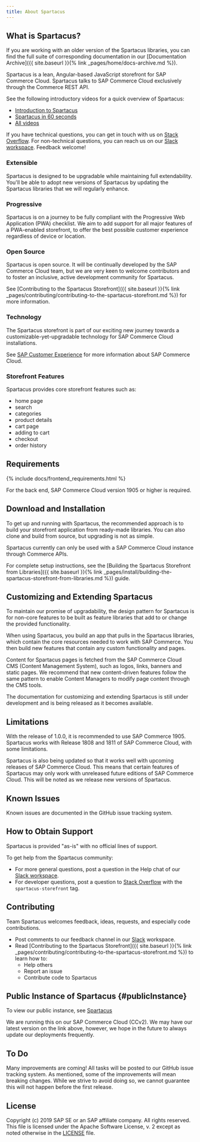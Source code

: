 ```yaml
---
title: About Spartacus
---
```


## What is Spartacus?

If you are working with an older version of the Spartacus libraries, you can find the full suite of corresponding documentation in our
[Documentation Archive]({{ site.baseurl }}{% link _pages/home/docs-archive.md %}).

Spartacus is a lean, Angular-based JavaScript storefront for SAP Commerce Cloud. Spartacus talks to SAP Commerce Cloud exclusively through the Commerce REST API.

See the following introductory videos for a quick overview of Spartacus:

- [Introduction to Spartacus](https://enable.cx.sap.com/media/Introduction+to+Spartacus+-+SAP+Commerce+Cloud/1_6dln57h9)
- [Spartacus in 60 seconds](https://enable.cx.sap.com/media/Spartacus+in+60+Seconds+-+SAP+Commerce+Cloud/1_hwaie89l)
- [All videos](https://enable.cx.sap.com/tag/tagid/spartacus)

If you have technical questions, you can get in touch with us on [Stack Overflow](https://stackoverflow.com/questions/tagged/spartacus-storefront).
For non-technical questions, you can reach us on our [Slack workspace](https://join.slack.com/t/spartacus-storefront/shared_invite/zt-i36rvrqe-kNA9RutaT0W17A_jh0Hygg). Feedback welcome!

### Extensible

Spartacus is designed to be upgradable while maintaining full extendability. You'll be able to adopt new versions of Spartacus by updating the Spartacus libraries that we will regularly enhance.

### Progressive

Spartacus is on a journey to be fully compliant with the Progressive Web Application (PWA) checklist. We aim to add support for all major features of a PWA-enabled storefront, to offer the best possible customer experience regardless of device or location.

### Open Source

Spartacus is open source. It will be continually developed by the SAP Commerce Cloud team, but we are very keen to welcome contributors and to foster an inclusive, active development community for Spartacus.

See [Contributing to the Spartacus Storefront]({{ site.baseurl }}{% link _pages/contributing/contributing-to-the-spartacus-storefront.md %}) for more information.

### Technology

The Spartacus storefront is part of our exciting new journey towards a customizable-yet-upgradable technology for SAP Commerce Cloud installations.

See [SAP Customer Experience](https://www.sap.com/products/crm/e-commerce-platforms.html) for more information about SAP Commerce Cloud.

### Storefront Features

Spartacus provides core storefront features such as:

- home page
- search
- categories
- product details
- cart page
- adding to cart
- checkout
- order history

## Requirements

{% include docs/frontend_requirements.html %}

For the back end, SAP Commerce Cloud version 1905 or higher is required.

## Download and Installation

To get up and running with Spartacus, the recommended approach is to build your storefront application from ready-made libraries. You can also clone and build from source, but upgrading is not as simple.

Spartacus currently can only be used with a SAP Commerce Cloud instance through Commerce APIs.

For complete setup instructions, see the [Building the Spartacus Storefront from
Libraries]({{ site.baseurl }}{% link _pages/install/building-the-spartacus-storefront-from-libraries.md %}) guide.

## Customizing and Extending Spartacus

To maintain our promise of upgradability, the design pattern for Spartacus is for non-core features to be built as feature libraries that add to or change the provided functionality.

When using Spartacus, you build an app that pulls in the Spartacus libraries, which contain the core resources needed to work with SAP Commerce. You then build new features that contain any custom functionality and pages.

Content for Spartacus pages is fetched from the SAP Commerce Cloud CMS (Content Management System), such as logos, links, banners and static pages. We recommend that new content-driven features follow the same pattern to enable Content Managers to modify page content through the CMS tools.

The documentation for customizing and extending Spartacus is still under development and is being released as it becomes available.

## Limitations

With the release of 1.0.0, it is recommended to use SAP Commerce 1905. Spartacus works with Release 1808 and 1811 of SAP Commerce Cloud, with some limitations.

Spartacus is also being updated so that it works well with upcoming releases of SAP Commerce Cloud. This means that certain features of
Spartacus may only work with unreleased future editions of SAP Commerce Cloud. This will be noted as we release new versions of Spartacus.

## Known Issues

Known issues are documented in the GitHub issue tracking system.

## How to Obtain Support

Spartacus is provided "as-is" with no official lines of support.

To get help from the Spartacus community:

- For more general questions, post a question in the Help chat of our [Slack workspace](https://join.slack.com/t/spartacus-storefront/shared_invite/zt-i36rvrqe-kNA9RutaT0W17A_jh0Hygg).
- For developer questions, post a question to [Stack Overflow](https://stackoverflow.com/questions/tagged/spartacus-storefront) with the `spartacus-storefront` tag.

## Contributing

Team Spartacus welcomes feedback, ideas, requests, and especially code contributions.

- Post comments to our feedback channel in our [Slack](https://join.slack.com/t/spartacus-storefront/shared_invite/zt-i36rvrqe-kNA9RutaT0W17A_jh0Hygg) workspace.
- Read [Contributing to the Spartacus Storefront]({{ site.baseurl }}{% link _pages/contributing/contributing-to-the-spartacus-storefront.md %}) to learn how to:
  - Help others
  - Report an issue
  - Contribute code to Spartacus

## Public Instance of Spartacus {#publicInstance}

To view our public instance, see [Spartacus](https://spartacus-demo.eastus.cloudapp.azure.com/electronics-spa/en/USD/)

We are running this on our SAP Commerce Cloud (CCv2). We may have our latest version on the link above, however, we hope in the future to always update our deployments frequently.

## To Do

Many improvements are coming! All tasks will be posted to our GitHub issue tracking system. As mentioned, some of the improvements will mean breaking changes. While we strive to avoid doing so, we cannot guarantee this will not happen before the first release.

## License

Copyright (c) 2019 SAP SE or an SAP affiliate company. All rights reserved. This file is licensed under the Apache Software License, v. 2 except as noted otherwise in the [LICENSE](https://github.com/SAP/spartacus/blob/develop/LICENSE) file.
